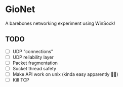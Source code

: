 ﻿# GioNet
A barebones networking experiment using WinSock!

## TODO
- [ ] UDP "connections"
- [ ] UDP reliability layer
- [ ] Packet fragmentation
- [ ] Socket thread safety
- [ ] Make API work on unix (kinda easy apparently 🤷‍♂️)
- [ ] Kill TCP
